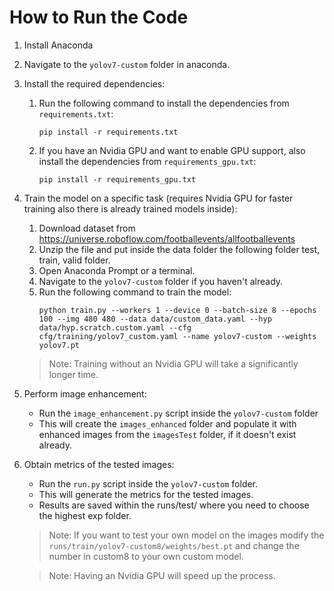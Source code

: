 # How to Run the Code

1. Install Anaconda
2. Navigate to the `yolov7-custom` folder in anaconda.
3. Install the required dependencies:
    1. Run the following command to install the dependencies from `requirements.txt`:
        ```
        pip install -r requirements.txt
        ```
    2. If you have an Nvidia GPU and want to enable GPU support, also install the dependencies from `requirements_gpu.txt`:
        ```
        pip install -r requirements_gpu.txt
        ```

4. Train the model on a specific task (requires Nvidia GPU for faster training also there is already trained models inside):
    1. Download dataset from https://universe.roboflow.com/footballevents/allfootballevents
    2. Unzip the file and put  inside the data folder the following folder test, train, valid folder.
    3. Open Anaconda Prompt or a terminal.
    4. Navigate to the `yolov7-custom` folder if you haven't already.
    5. Run the following command to train the model:
        ```
        python train.py --workers 1 --device 0 --batch-size 8 --epochs 100 --img 480 480 --data data/custom_data.yaml --hyp data/hyp.scratch.custom.yaml --cfg cfg/training/yolov7_custom.yaml --name yolov7-custom --weights yolov7.pt
        ```
    > Note: Training without an Nvidia GPU will take a significantly longer time.

5. Perform image enhancement:
    * Run the `image_enhancement.py` script inside the `yolov7-custom` folder
    * This will create the `images_enhanced` folder and populate it with enhanced images from the `imagesTest` folder, if it doesn't exist already.

6. Obtain metrics of the tested images:
    * Run the `run.py` script inside the `yolov7-custom` folder.
    * This will generate the metrics for the tested images.
    * Results are saved within the runs/test/ where you need to choose the highest exp folder.
    > Note: If you want to test your own model on the images modify the ```runs/train/yolov7-custom8/weights/best.pt``` and change the number in custom8 to your own custom model.
    
    > Note: Having an Nvidia GPU will speed up the process.



